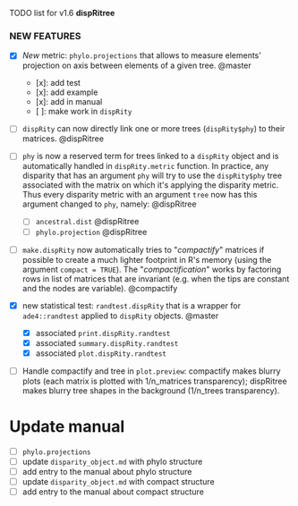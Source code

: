 TODO list for v1.6 **dispRitree**

### NEW FEATURES

 * [x] *New* metric: `phylo.projections` that allows to measure elements' projection on axis between elements of a given tree. @master
    - [x]: add test
    - [x]: add example
    - [x]: add in manual
    - [ ]: make work in `dispRity`

 * [ ] `dispRity` can now directly link one or more trees (`dispRity$phy`) to their matrices. @dispRitree
 * [ ] `phy` is now a reserved term for trees linked to a `dispRity` object and is automatically handled in `dispRity.metric` function. In practice, any disparity that has an argument `phy` will try to use the `dispRity$phy` tree associated with the matrix on which it's applying the disparity metric. Thus every disparity metric with an argument `tree` now has this argument changed to `phy`, namely: @dispRitree
   - [ ] `ancestral.dist` @dispRitree
   - [ ] `phylo.projection` @dispRitree

 * [ ] `make.dispRity` now automatically tries to "*compactify*" matrices if possible to create a much lighter footprint in R's memory (using the argument `compact = TRUE`). The "*compactification*" works by factoring rows in list of matrices that are invariant (e.g. when the tips are constant and the nodes are variable). @compactify
 * [x] new statistical test: `randtest.dispRity` that is a wrapper for `ade4::randtest` applied to `dispRity` objects. @master
    - [x] associated `print.dispRity.randtest`
    - [x] associated `summary.dispRity.randtest`
    - [x] associated `plot.dispRity.randtest`

 * [ ] Handle compactify and tree in `plot.preview`: compactify makes blurry plots (each matrix is plotted with 1/n_matrices transparency); dispRitree makes blurry tree shapes in the background (1/n_trees transparency).


# Update manual
 - [ ] `phylo.projections`
 - [ ] update `disparity_object.md` with phylo structure
 - [ ] add entry to the manual about phylo structure
 - [ ] update `disparity_object.md` with compact structure
 - [ ] add entry to the manual about compact structure